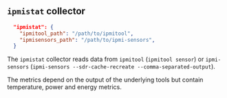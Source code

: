 
## `ipmistat` collector

```json
  "ipmistat": {
    "ipmitool_path": "/path/to/ipmitool",
    "ipmisensors_path": "/path/to/ipmi-sensors",
  }
```

The `ipmistat` collector reads data from `ipmitool` (`ipmitool sensor`) or `ipmi-sensors` (`ipmi-sensors --sdr-cache-recreate --comma-separated-output`). 

The metrics depend on the output of the underlying tools but contain temperature, power and energy metrics.



